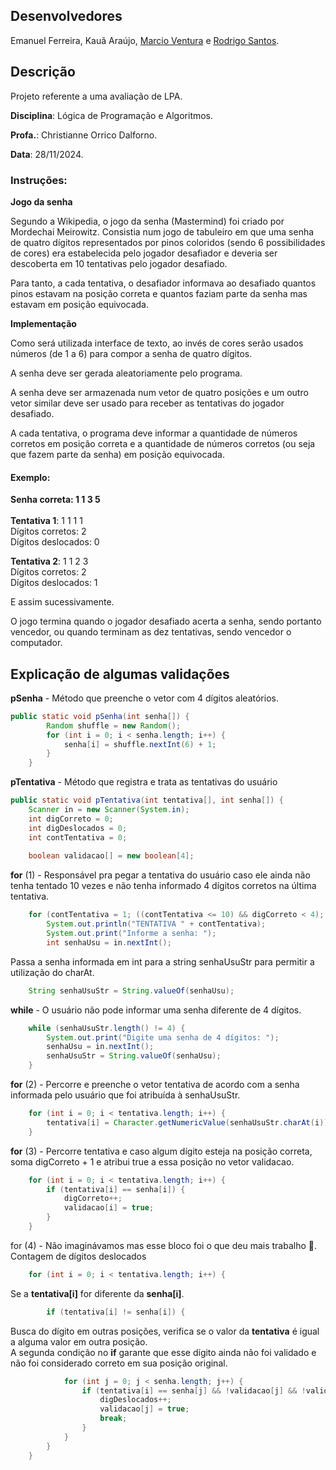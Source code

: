 ## Desenvolvedores
Emanuel Ferreira, Kauã Araújo, [Marcio Ventura](https://github.com/cau-r) e [Rodrigo Santos](https://github.com/rodrigosantos-eng).

## Descrição
Projeto referente a uma avaliação de LPA.

**Disciplina**: Lógica de Programação e Algoritmos.

**Profa.**: Christianne Orrico Dalforno.

**Data**: 28/11/2024.


### Instruções: 


**Jogo da senha**

Segundo a Wikipedia, o jogo da senha (Mastermind) foi criado por Mordechai Meirowitz. Consistia num jogo de tabuleiro em que uma senha de quatro dígitos representados por pinos coloridos (sendo 6 possibilidades de cores) era estabelecida pelo jogador desafiador e deveria ser descoberta em 10 tentativas pelo jogador desafiado.

Para tanto, a cada tentativa, o desafiador informava ao desafiado quantos pinos estavam na posição correta e quantos faziam parte da senha mas estavam em posição equivocada. 

**Implementação**

Como será utilizada interface de texto, ao invés de cores serão usados números (de 1 a 6) para compor a senha de quatro dígitos.

A senha deve ser gerada aleatoriamente pelo programa.

A senha deve ser armazenada num vetor de quatro posições e um outro vetor similar deve ser usado para receber as tentativas do jogador desafiado.

A cada tentativa, o programa deve informar a quantidade de números corretos em posição correta e a quantidade de números corretos (ou seja que fazem parte da senha) em posição equivocada.

#### Exemplo: 

**Senha correta: 1 1 3 5**
<br><br>
**Tentativa 1**: 1 1 1 1 
<br>
Dígitos corretos: 2 
<br>
Dígitos deslocados: 0 

**Tentativa 2**: 1 1 2 3 
<br>
Dígitos corretos: 2 
<br>
Dígitos deslocados: 1 

E assim sucessivamente. 

O jogo termina quando o jogador desafiado acerta a senha, sendo portanto vencedor, ou quando terminam as dez tentativas, sendo vencedor o computador.

## Explicação de algumas validações
**pSenha** - Método que preenche o vetor com 4 dígitos aleatórios.
```java
public static void pSenha(int senha[]) {
        Random shuffle = new Random();
        for (int i = 0; i < senha.length; i++) {
            senha[i] = shuffle.nextInt(6) + 1;
        }
    }
```

**pTentativa** -  Método que registra e trata as tentativas do usuário

```java
public static void pTentativa(int tentativa[], int senha[]) {
    Scanner in = new Scanner(System.in);
    int digCorreto = 0;
    int digDeslocados = 0;
    int contTentativa = 0;
    
    boolean validacao[] = new boolean[4];
```
**for** (1) - Responsável pra pegar a tentativa do usuário caso ele ainda não tenha tentado 10 vezes e não tenha informado 4 dígitos corretos na última tentativa.

```java
    for (contTentativa = 1; ((contTentativa <= 10) && digCorreto < 4); contTentativa++) {
        System.out.println("TENTATIVA " + contTentativa);
        System.out.print("Informe a senha: ");
        int senhaUsu = in.nextInt();
```

Passa a senha informada em int para a string senhaUsuStr para permitir a utilização do charAt.
```java
    String senhaUsuStr = String.valueOf(senhaUsu);
```
**while** - O usuário não pode informar uma senha diferente de 4 dígitos.
```java
    while (senhaUsuStr.length() != 4) {
        System.out.print("Digite uma senha de 4 dígitos: ");
        senhaUsu = in.nextInt();
        senhaUsuStr = String.valueOf(senhaUsu);
    }
```
**for** (2) - Percorre e preenche o vetor tentativa de acordo com a senha informada pelo usuário que foi atribuída à senhaUsuStr.
```java
    for (int i = 0; i < tentativa.length; i++) {
        tentativa[i] = Character.getNumericValue(senhaUsuStr.charAt(i));
    }
```
**for** (3) - Percorre tentativa e caso algum dígito esteja na posição correta, soma digCorreto + 1 e atribui true a essa posição no vetor validacao.
```java
    for (int i = 0; i < tentativa.length; i++) {
        if (tentativa[i] == senha[i]) {
            digCorreto++;
            validacao[i] = true;
        }
    }
```

for (4) -  Não imaginávamos mas esse bloco foi o que deu mais trabalho 🫠. Contagem de dígitos deslocados
```java
    for (int i = 0; i < tentativa.length; i++) {
```
Se a **tentativa[i]** for diferente da **senha[i]**.
```java
        if (tentativa[i] != senha[i]) {
```
Busca do dígito em outras posições, verifica se o valor da **tentativa** é igual a alguma valor em outra posição.<br>
A segunda condição no **if** garante que esse dígito ainda não foi validado e não foi considerado correto em sua posição original.
```java
            for (int j = 0; j < senha.length; j++) {
                if (tentativa[i] == senha[j] && !validacao[j] && !validacao[i]) {
                    digDeslocados++;
                    validacao[j] = true;
                    break;
                }
            }
        }
    }
```